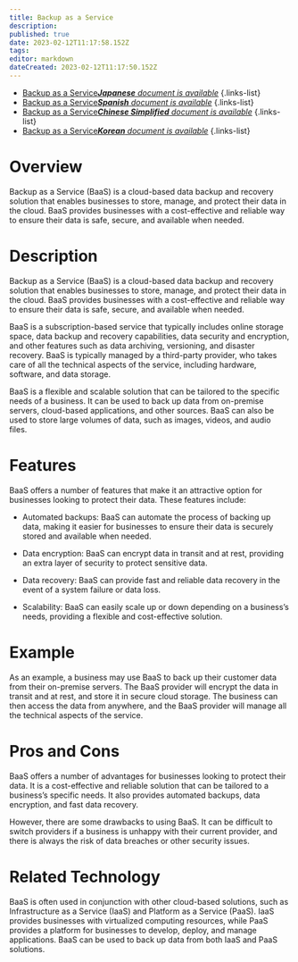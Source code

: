 ```yaml
---
title: Backup as a Service
description: 
published: true
date: 2023-02-12T11:17:58.152Z
tags: 
editor: markdown
dateCreated: 2023-02-12T11:17:50.152Z
---
```


- [Backup as a Service***Japanese** document is available*](/ja/Knowledge-base/Dictionary/backup-as-a-service)
{.links-list}
- [Backup as a Service***Spanish** document is available*](/es/Knowledge-base/Dictionary/backup-as-a-service)
{.links-list}
- [Backup as a Service***Chinese Simplified** document is available*](/zh/Knowledge-base/Dictionary/backup-as-a-service)
{.links-list}
- [Backup as a Service***Korean** document is available*](/ko/Knowledge-base/Dictionary/backup-as-a-service)
{.links-list}


# Overview
Backup as a Service (BaaS) is a cloud-based data backup and recovery solution that enables businesses to store, manage, and protect their data in the cloud. BaaS provides businesses with a cost-effective and reliable way to ensure their data is safe, secure, and available when needed.

# Description
Backup as a Service (BaaS) is a cloud-based data backup and recovery solution that enables businesses to store, manage, and protect their data in the cloud. BaaS provides businesses with a cost-effective and reliable way to ensure their data is safe, secure, and available when needed.

BaaS is a subscription-based service that typically includes online storage space, data backup and recovery capabilities, data security and encryption, and other features such as data archiving, versioning, and disaster recovery. BaaS is typically managed by a third-party provider, who takes care of all the technical aspects of the service, including hardware, software, and data storage.

BaaS is a flexible and scalable solution that can be tailored to the specific needs of a business. It can be used to back up data from on-premise servers, cloud-based applications, and other sources. BaaS can also be used to store large volumes of data, such as images, videos, and audio files.

# Features
BaaS offers a number of features that make it an attractive option for businesses looking to protect their data. These features include:

- Automated backups: BaaS can automate the process of backing up data, making it easier for businesses to ensure their data is securely stored and available when needed.

- Data encryption: BaaS can encrypt data in transit and at rest, providing an extra layer of security to protect sensitive data.

- Data recovery: BaaS can provide fast and reliable data recovery in the event of a system failure or data loss.

- Scalability: BaaS can easily scale up or down depending on a business’s needs, providing a flexible and cost-effective solution.

# Example
As an example, a business may use BaaS to back up their customer data from their on-premise servers. The BaaS provider will encrypt the data in transit and at rest, and store it in secure cloud storage. The business can then access the data from anywhere, and the BaaS provider will manage all the technical aspects of the service.

# Pros and Cons
BaaS offers a number of advantages for businesses looking to protect their data. It is a cost-effective and reliable solution that can be tailored to a business’s specific needs. It also provides automated backups, data encryption, and fast data recovery.

However, there are some drawbacks to using BaaS. It can be difficult to switch providers if a business is unhappy with their current provider, and there is always the risk of data breaches or other security issues.

# Related Technology
BaaS is often used in conjunction with other cloud-based solutions, such as Infrastructure as a Service (IaaS) and Platform as a Service (PaaS). IaaS provides businesses with virtualized computing resources, while PaaS provides a platform for businesses to develop, deploy, and manage applications. BaaS can be used to back up data from both IaaS and PaaS solutions.